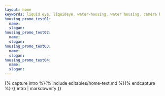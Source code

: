 ```yaml
---
layout: home
keywords: liquid eye, liquideye, water-housing, water housing, camera housings, rock solid, super light, housing accessories, surf photography, canon, nikon, sony, panasonic, olympus, liquid eye team, beginner, intermediate, professional, zoom control, removable pistol grip, aqua housings, splash water, handmade, custom made,
housing_promo_test01:
  name:
  slogan:
housing_promo_test02:
  name:
  slogan:
housing_promo_test03:
  name:
  slogan:
housing_promo_test04:
  name:
  slogan:
---
```

{% capture intro %}{% include editables/home-text.md %}{% endcapture %}
{{ intro | markdownify }}
